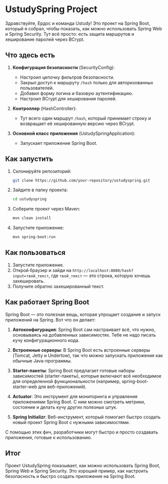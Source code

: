 # UstudySpring Project

Здравствуйте, Ердос и команда Ustudy! Это проект на Spring Boot, который я собрал, чтобы показать, как можно использовать Spring Web и Spring Security. Тут всё просто: есть защита маршрутов и хеширование паролей через BCrypt.

## Что здесь есть

1. **Конфигурация безопасности** (SecurityConfig):
    - Настроил цепочку фильтров безопасности.
    - Закрыл доступ к маршруту `/hash` только для авторизованных пользователей.
    - Добавил форму логина и базовую аутентификацию.
    - Настроил BCrypt для хеширования паролей.

2. **Контроллер** (HashController):
    - Тут всего один маршрут `/hash`, который принимает строку и возвращает её хешированную версию через BCrypt.

3. **Основной класс приложения** (UstudySpringApplication):
    - Запускает приложение Spring Boot.

## Как запустить

1. Склонируйте репозиторий:
    ```bash
    git clone https://github.com/your-repository/ustudyspring.git
    ```
2. Зайдите в папку проекта:
    ```bash
    cd ustudyspring
    ```
3. Соберите проект через Maven:
    ```bash
    mvn clean install
    ```
4. Запустите приложение:
    ```bash
    mvn spring-boot:run
    ```

## Как пользоваться

1. Запустите приложение.
2. Открой браузер и зайди на `http://localhost:8080/hash?input=твой_текст`, где `твой_текст` — это строка, которую хочешь захешировать.
3. Получите обратно захешированный текст.

## Как работает Spring Boot

Spring Boot — это полезная вещь, которая упрощает создание и запуск приложений на Spring. Вот что он делает:

1. **Автоконфигурация**: Spring Boot сам настраивает всё, что нужно, основываясь на добавленных зависимостях. Тебе не надо писать кучу конфигурационного кода.

2. **Встроенные серверы**: В Spring Boot есть встроенные серверы (Tomcat, Jetty и Undertow), так что можно запускать приложения как обычные Java-программы.

3. **Starter-пакеты**: Spring Boot предлагает готовые наборы зависимостей (starter-пакеты), которые включают всё необходимое для определенной функциональности (например, spring-boot-starter-web для веб-приложений).

4. **Actuator**: Это инструмент для мониторинга и управления приложениями Spring Boot. С ним можно смотреть метрики, состояние и делать кучу других полезных штук.

5. **Spring Initializr**: Веб-инструмент, который помогает быстро создать новый проект Spring Boot с нужными зависимостями.

С помощью этих фич, разработчики могут быстро и просто создавать приложения, готовые к использованию.

## Итог

Проект UstudySpring показывает, как можно использовать Spring Boot, Spring Web и Spring Security. Это хороший пример, как настроить безопасность и быстро создать приложение на Spring Boot.